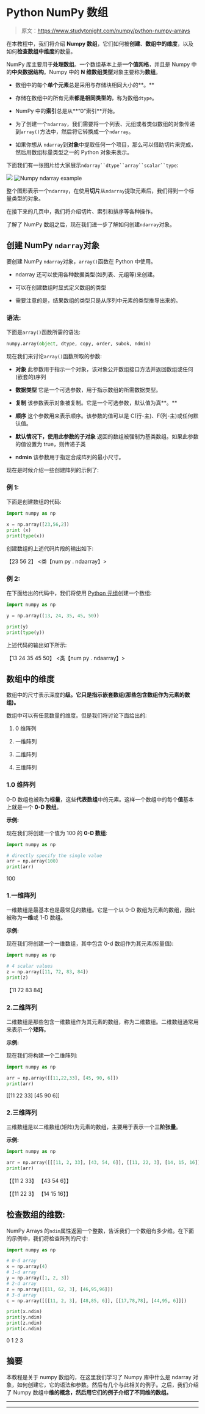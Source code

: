 # Python NumPy 数组

> 原文：<https://www.studytonight.com/numpy/python-numpy-arrays>

在本教程中，我们将介绍 **Numpy 数组**，它们如何被**创建**、**数组中的维度**，以及如何**检查数组中维度**的数量。

NumPy 库主要用于**处理数组**。一个数组基本上是**一个值网格**，并且是 Numpy 中的**中央数据结构**。Numpy 中的 **N 维数组类型**对象主要称为**数组**。

*   数组中的每个**单个元素**总是采用与存储块相同大小的**。**

*   存储在数组中的所有元素**都是相同类型的**，称为数组`dtype`。

*   NumPy 中的**索引**总是从**“0”索引**开始。

*   为了创建一个`ndarray`，我们需要将一个列表、元组或者类似数组的对象传递到`array()`方法中，然后将它转换成一个`ndarray`。

*   如果你想从 `ndarray`到**对象**中提取任何一个项目，那么可以借助切片来完成，然后用数组标量类型之一的 Python 对象来表示。

下面我们有一张图片给大家展示`ndarray``dtype``array``scalar``type`:

![](img/18c1328cf4c8a33256f7efc680b7b2f0.png) ![Numpy ndarray example](img/b20e6211673a548d541b3f3f167eb36b.png)

整个图形表示一个`ndarray`，在使用**切片**从`ndarray`提取元素后，我们得到一个标量类型的对象。

在接下来的几页中，我们将介绍切片、索引和排序等各种操作。

了解了 NumPy 数组之后，现在我们进一步了解如何创建`ndarray`对象。

## 创建 NumPy `ndarray`对象

要创建 NumPy `ndarray`对象，`array()`函数在 Python 中使用。

*   ndarray 还可以使用各种数据类型(如列表、元组等)来创建。

*   可以在创建数组时显式定义数组的类型

*   需要注意的是，结果数组的类型只是从序列中元素的类型推导出来的。

### 语法:

下面是`array()`函数所需的语法:

```py
numpy.array(object, dtype, copy, order, subok, ndmin)
```

现在我们来讨论`array()`函数所取的参数:

*   **对象**
    此参数用于指示一个对象，该对象公开数组接口方法并返回数组或任何(嵌套的)序列

*   **数据类型**
    它是一个可选参数，用于指示数组的所需数据类型。

*   **复制**
    该参数表示对象被复制。它是一个可选参数，默认值为真**。**

*   **顺序**
    这个参数用来表示顺序。该参数的值可以是 C(行-主)、F(列-主)或任何默认值。

*   **默认情况下，使用此参数的子对象**
    返回的数组被强制为基类数组。如果此参数的值设置为 true，则传递子类

*   **ndmin**
    该参数用于指定合成阵列的最小尺寸。

现在是时候介绍一些创建阵列的示例了:

### 例 1:

下面是创建数组的代码:

```py
import numpy as np

x = np.array([23,56,2]) 
print (x)
print(type(x))
```

创建数组的上述代码片段的输出如下:

【23 56 2】
<类【num py . ndaarray】>

### 例 2:

在下面给出的代码中，我们将使用 [Python 元组](https://www.studytonight.com/python/tuples-in-python)创建一个数组:

```py
import numpy as np

y = np.array((13, 24, 35, 45, 50))

print(y)
print(type(y))
```

上述代码的输出如下所示:

【13 24 35 45 50】
<类【num py . ndaarray】>

## 数组中的维度

数组中的尺寸表示深度的**级。它只是指示嵌套数组(那些包含数组作为元素的数组)。**

数组中可以有任意数量的维度。但是我们将讨论下面给出的:

1.  0 维阵列

2.  一维阵列

3.  二维阵列

4.  三维阵列

### 1.0 维阵列

0-D 数组也被称为**标量**，这些**代表数组**中的元素。这样一个数组中的每个**值**基本上就是一个 **0-D 数组**。

**示例:**

现在我们将创建一个值为 100 的 **0-D 数组**:

```py
import numpy as np

# directly specify the single value
arr = np.array(100)
print(arr)
```

100

### 1.一维阵列

一维数组是最基本也是最常见的数组。它是一个以 0-D 数组为元素的数组，因此被称为**一维**或 1-D 数组。

**示例:**

现在我们将创建一个一维数组，其中包含 0-d 数组作为其元素(标量值):

```py
import numpy as np

# 4 scalar values
z = np.array([11, 72, 83, 84])
print(z)
```

【11 72 83 84】

### 2.二维阵列

二维数组是那些包含一维数组作为其元素的数组，称为二维数组。二维数组通常用来表示一个**矩阵**。

**示例:**

现在我们将构建一个二维阵列:

```py
import numpy as np

arr = np.array([[11,22,33], [45, 90, 6]])
print(arr)
```

[[11 22 33]
[45 90 6]]

### 2.三维阵列

三维数组是以二维数组(矩阵)为元素的数组，主要用于表示一个**三阶张量**。

**示例:**

```py
import numpy as np

arr = np.array([[[11, 2, 33], [43, 54, 6]], [[11, 22, 3], [14, 15, 16]]])
print(arr)
```

【【11 2 33】
【43 54 6】】

【【11 22 3】
【14 15 16】】

## 检查数组的维数:

NumPy Arrays 的`ndim`属性返回一个整数，告诉我们一个数组有多少维。在下面的示例中，我们将检查阵列的尺寸:

```py
import numpy as np

# 0-d array
x = np.array(4)
# 1-d array
y = np.array([1, 2, 3])
# 2-d array
z = np.array([[11, 62, 3], [46,95,96]])
# 3-d array
c = np.array([[[11, 2, 3], [48,85, 6]], [[17,78,78], [44,95, 6]]])

print(x.ndim)
print(y.ndim)
print(z.ndim)
print(c.ndim)
```

0
1
2
3

## 摘要

本教程是关于 numpy 数组的，在这里我们学习了 Numpy 库中什么是 ndarray 对象，如何创建它，它的语法和参数。然后有几个与此相关的例子。之后，我们介绍了 Numpy 数组中**维的概念，然后用它们的例子介绍了不同维的数组。**

* * *

* * *